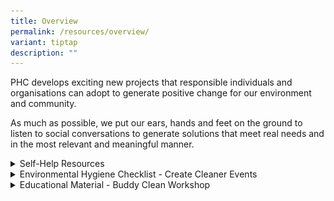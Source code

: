 ```yaml
---
title: Overview
permalink: /resources/overview/
variant: tiptap
description: ""
---
```

<p>PHC develops exciting new projects that responsible individuals and organisations
can adopt to generate positive change for our environment and community.</p>
<p>As much as possible, we put our ears, hands and feet on the ground to
listen to social conversations to generate solutions that meet real needs
and in the most relevant and meaningful manner.</p>
<div data-type="detailGroup" class="isomer-accordion isomer-accordion-white">
<details class="isomer-details">
<summary>Self-Help Resources</summary>
<div data-type="detailsContent" class="isomer-details-content">
<h3>CleanPod</h3>
<p>On the yearly average, there are 700 over clean-ups at recreational beaches.
With the increased frequency of ad-hoc clean-ups, more tools and materials
are purchased by the communities by for activities. These new tools and
materials are often under-utilised, with an average of only 1 to 2 hours
of utility before being store away or disposed of.
<br>
<br>Find out how PHC aims to help create a more sustainable way to support
clean-ups with&nbsp;<a href="https://www.publichygienecouncil.sg/resources/cleanpod" rel="noopener noreferrer nofollow" target="_blank">CleanPod</a>.</p>
<h3>Instructional Video</h3>
<p>First time initiating a clean-up for your community, school or company?
<br><a href="https://youtu.be/7HUKURRekxU" rel="noopener noreferrer nofollow" target="_blank">Watch</a>&nbsp;and
learn how to organise a clean-up in less than 120 seconds!</p>
</div>
</details>
<details class="isomer-details">
<summary>Environmental Hygiene Checklist - Create Cleaner Events</summary>
<div data-type="detailsContent" class="isomer-details-content">
<h3>Environmental Hygiene Checklist</h3>
<p>Good hygiene practices should be continued to safeguard wider public health.
The PHC have developed an&nbsp;<strong><a href="/files/Resources/phc_environmental_hygiene_checklist___jul_2023.pdf" rel="noopener noreferrer nofollow" target="_blank">Environmental Hygiene Checklist</a></strong>&nbsp;to
guide businesses in practising good environmental hygiene routines. We
encourage all premises operators to make use of this checklist to maintain
good hygiene standards.&nbsp;</p>
<h3>Create Cleaner Events Playbook</h3>
<p>Events often generate litter and research has shown that people are more
likely to improperly dispose of their trash when there is litter around.
This&nbsp;<strong><a href="/files/Resources/create_cleaner_events_playbook.pdf" rel="noopener noreferrer nofollow" target="_blank">Create Cleaner Events Playbook</a></strong>&nbsp;is
a guide to mitigating litter at mass events. This is a particularly helpful
resource for event organisers to refer - Before, During and After events
to successfully provide cleaner and more enjoyable experience for your
participants.</p>
</div>
</details>
<details class="isomer-details">
<summary>Educational Material - Buddy Clean Workshop</summary>
<div data-type="detailsContent" class="isomer-details-content">
<h2>Keep SG Clean Comic Strip Competition 2022</h2>
<p>Secondary school students across the nation drew on their talent for art
and storytelling to create comics on keeping Singapore clean. Catch the
best works&nbsp;<a href="https://heyzine.com/flip-book/e0f7380861.html" rel="noopener noreferrer nofollow" target="_blank">here</a>!&nbsp;
<br>
<br>
</p>
<div class="isomer-image-wrapper">
<img style="width: 100%" height="auto" width="100%" alt="Keep SG Clean Comic Strip Competition 2022" src="/images/Resources/comic98999ba4388c44b4b2dfc93a3dc1801e.jpg">
</div>
<h2>Clean It Forward Conversation with Youths</h2>
<p>Snapshot of the discussion at the Clean It Forward with Youths:</p>
<p></p>
<div class="isomer-image-wrapper">
<img style="width: 100%" height="auto" width="100%" alt="Keep SG Clean Comic Strip Competition 2022" src="/images/Resources/clean_it_forward_conversation_with_youths_scribe.jpg">
</div>
<h2>Keep Singapore Clean Movement in Schools</h2>
<p><a href="/files/Resources/phc_nea_keep_singapore_clean_movement.pdf" rel="noopener noreferrer nofollow" target="_blank">Keep Singapore Clean Movement in Schools’ educational resource pack</a>&nbsp;incorporates
relevant information and educational materials collated from various sources,
targeted at Pre-school, Primary and Secondary level. It serves as an essential
handbook for the students, parents and teachers.</p>
<p></p>
<p><strong>Background</strong>
</p>
<p>The Keep Singapore Clean Movement (KSCM) in Schools is a student-driven
and school-supported effort for students to take ownership of the cleanliness
of their school and the environment. It was launched by the Ministry of
Education (MOE) in July 2014 and supported by the Public Hygiene Council
(PHC).</p>
<p>In line with the KSCM in Schools, ‘Buddy Clean Workshop’, a capacity building
programme titled to assist schools to educate students on the importance
of keeping their school clean as well as to train them in the various skills
(e.g. teamwork, communication) required for the cleaning activities. It
is an environment-based Values-In-Action (VIA) programme targeting at the&nbsp;<strong>Primary 3 and 4 students</strong>,
which schools can take up to fulfil the Character &amp; Citizenship curriculum.</p>
<p>
<br><strong>Buddy Clean Workshop</strong>
</p>
<p>The Buddy Clean Workshop is based on NEA’s programme – Project Buddy Clean,
which aims to inculcate positive social values and norms on cleanliness
amongst students. The project leveraged peer influence and feedback to
shape the behaviour of students. It also helps to foster shared ownership
and responsibility of common spaces through regular cohort-wide cleaning.
For more information on Project Buddy Clean and to download a copy of the
Resource Kit which consists of lessons plans to implement the project,
please&nbsp;<a href="/files/Resources/phc_nea_keep_singapore_clean_movement.pdf" rel="noopener noreferrer nofollow" target="_blank">click here</a>.</p>
<p><strong>The Buddy Clean Workshop comprises of three key components and learning outcomes:</strong>
</p>
<p>1. Introduction</p>
<p>Students are introduced to the consequences of littering and the need
to keep their school clean and&nbsp;undergo discussion on the role of cleaners
to develop empathy and respect for them.
<br>
</p>
<p>2. Capacity Building</p>
<p>Students undergo activities to learn how to communicate effectively, listen
actively and work together as a team to keep the school clean and&nbsp;learn
the various cleaning skills (e.g. how to sweep, mop) to conduct hands-on
cleaning activities in school.&nbsp;
<br>
</p>
<p>3. Discussion and Reflection</p>
<p>Students discuss their group’s performance and reflect on what they have
learnt and the areas of improvement.</p>
<p>For more information, please email to:&nbsp;<a href="https://heyzine.com/flip-book/e0f7380861.html" rel="noopener noreferrer nofollow" target="_blank">ask@publichygienecouncil.sg</a>
</p>
</div>
</details>
</div>
<p></p>